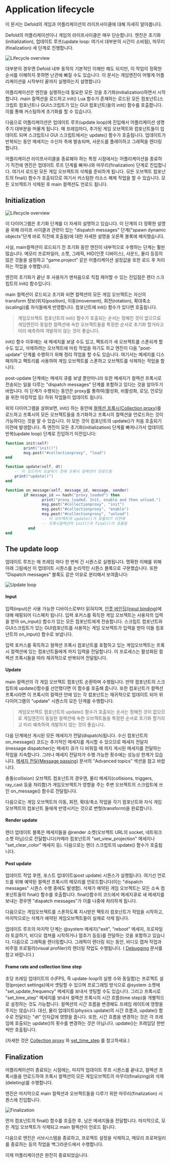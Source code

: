 # Application lifecycle
이 문서는 Defold의 게임과 어플리케이션의 라이프사이클에 대해 자세히 알아봅니다.

Defold의 어플리케이션이나 게임의 라이프사이클은 매우 단순합니다. 엔진은 초기화(initialization), 업데이트 루프(update loop: 여기서 대부분의 시간이 소비됨), 마무리(finalization) 세 단계로 진행합니다.

![Lifecycle overview](images/application_lifecycle/application_lifecycle_overview.png)

대부분의 경우엔 Defold 내부 동작의 기본적인 이해만 해도 되지만, 이 작업의 정확한 순서를 이해하지 못하면 난관에 빠질 수도 있습니다. 이 문서는 게임엔진이 어떻게 어플리케이션을 시작부터 끝까지 실행하는지 설명합니다

어플리케이션은 엔진을 실행하는데 필요한 모든 것을 초기화(initialization)하면서 시작합니다. main 컬렉션을 로드하고 init() Lua 함수가 존재하는 로드된 모든 컴포넌트(스크립트 컴포넌트나 GUI스크립트가 있는 GUI 컴포넌트)들의 init() 함수를 호출합니다. 이를 통해 커스텀하게 초기화를 할 수 있습니다.

다음으로 어플리케이션은 업데이트 루프(update loop)에 진입해서 어플리케이션 생명주기 대부분을 머물게 됩니다. 매 프레임마다, 추가된 게임 오브젝트와 컴포넌트들이 업데이트 되며 스크립트나 GUI 스크립트에서는 update() 함수가 호출됩니다. 업데이트가 반복되는 동안 메세지는 수신자 측에 발송되며, 사운드를 플레이하고 그래픽을 렌더링 합니다.

어플리케이션 라이프사이클을 종료해야 하는 특정 시점에서는 어플리케이션을 종료하기 직전에 엔진은 업데이트 루프 단계를 빠져나와 마무리(finalization) 단계로 진입합니다. 여기서 로드된 모든 게임 오브젝트의 삭제를 준비하게 됩니다. 모든 오브젝트 컴포넌트의 final() 함수가 호출되므로 여기서 커스텀한 리소스 해제 작업을 할 수 있습니다. 모든 오브젝트가 삭제된 후 main 컬렉션도 언로드 됩니다.

## Initialization

![Lifecycle overview](images/application_lifecycle/application_lifecycle_init.png)

이 다이어그램은 초기화 단계를 더 자세히 설명하고 있습니다. 이 단계의 더 정확한 설명을 위해 라이프 사이클과 관련이 있는 "dispatch messages" 단계("spawn dynamic objects"단계 바로 직전에 호출됨)에 대한 자세한 설명을 오른쪽 블록에 배치했습니다.

사실, main컬렉션이 로드되기 전 초기화 동안 엔진이 내부적으로 수행하는 단계는 훨씬 많습니다. 메모리 프로파일러, 소켓, 그래픽, HID(인풋 디바이스), 사운드, 물리 등등의 많은 것들을 설정하고 "game.project" 같은 어플리케이션 설정값을 또한 로드 후 처리하는 작업을 수행합니다.

엔진의 초기화가 끝난 후 사용자가 맨처음으로 직접 제어할 수 있는 진입점은 렌더 스크립트의 init() 함수입니다.

main 컬렉션이 로드되고 초기화 되면 컬렉션의 모든 게임 오브젝트는 자신의 transform 정보(위치(position), 이동(movement), 회전(rotation), 확대축소(scaling))를 자식들에게 반영합니다. 컴포넌트에 init() 함수가 있다면 호출됩니다.

> 게임오브젝트 컴포넌트의 init() 함수가 호출되는 순서는 정해진 것이 없으므로 게임엔진이 동일한 컬렉션에 속한 오브젝트들을 특정한 순서로 초기화 할거라고 미리 예측하여 개발하지 않는 것이 좋습니다.

init() 함수 이후에는 새 메세지를 보낼 수도 있고, 팩토리가 새 오브젝트를 스폰되게 할 수도 있고, 삭제하려는 오브젝트에 마킹 작업을 하기도 하고 엔진이 다음 "post-update" 단계를 수행하기 위해 정리 작업을 할 수도 있습니다.  여기서는 메세지를 디스패치하고 팩토리를 사용하여 게임 오브젝트를 스폰하고 오브젝트를 삭제하는 작업을 합니다.

post-update 단계에는 메세지 큐를 보낼 뿐만아니라 또한 메세지가 컬렉션 프록시로 전송되는 일을 다루는 "dispatch messages" 단계를 포함하고 있다는 것을 알아두기 바랍니다. 이 단계가 수행되는 동안은 proxy를 통하여(활성화, 비활성화, 로딩, 언로딩을 위한 마킹작업 등) 하위 작업들이 업데이트 됩니다.

위의 다이어그램을 살펴보면, init() 하는 동안에 [컬렉션 프록시(Collection proxy)](/manuals/collection-proxy)를 로드하고 프록시의 모든 오브젝트들을 초기화하고 프록시의 컬렉션을 언로드하는 것이 가능하다는 것을 알 수 있습니다. 이 모든 것이 컴포넌트의 update()가 처음 호출되기 이전에 발생합니다. 즉 엔진이 모든 초기화(initialization) 단계를 빠져나가서 업데이트 반복(update loop) 단계로 진입하기 이전입니다:

```lua
function init(self)
        print("init()")
        msg.post("#collectionproxy", "load")
end

function update(self, dt)
    -- 이 코드까지 도달하기 전에 프록시 컬렉션이 언로드됨
    print("update()")
end

function on_message(self, message_id, message, sender)
        if message_id == hash("proxy_loaded") then
                print("proxy_loaded. Init, enable and then unload.")
                msg.post("#collectionproxy", "init")
                msg.post("#collectionproxy", "enable")
                msg.post("#collectionproxy", "unload")
                -- 이 오브젝트의 update()가 호출되기 이전에
                -- 프록시컬렉션의 init()과 final()이 호출됨
          end
end
```

## The update loop
업데이트 루프는 매 프레임 마다 한 번씩 긴 시퀀스로 실행됩니다. 명확한 이해를 위해 아래 그림에선 이 업데이트 시퀀스를 논리적인 시퀀스 블록으로 구분했습니다. 또한 "Dispatch messages" 블록도 같은 이유로 분리해서 보여줍니다:

![Update loop](images/application_lifecycle/application_lifecycle_update.png)

#### Input
입력(input)은 사용 가능한 디바이스로부터 읽혀지며, [인풋 바인딩(input binding)](/manuals/input)에 대해 매핑되어 디스패치 됩니다. 입력 포커스를 획득한 게임 오브젝트는 사용자의 입력을 받아 on_input() 함수가 있는 모든 컴포넌트에게 전송합니다. 스크립트 컴포넌트와 GUI스크립트가 있는 GUI컴포넌트를 사용하는 게임 오브젝트가 입력을 받아 이들 컴포넌트의 on_input() 함수로 보냅니다.

입력 포커스를 획득하고 컬렉션 프록시 컴포넌트를 포함하고 있는 게임오브젝트는 프록시 컬렉션에 있는 컴포넌트들에게 까지 입력을 전달합니다. 이 프로세스는 활성화된 컬렉션 프록시들을 따라 재귀적으로 반복되어 전달됩니다.

#### Update
main 컬렉션의 각 게임 오브젝트 컴포넌트 순환하며 수행됩니다. 만약 컴포넌트의 스크립트에 update()함수를 선언했다면 이 함수를 호출해 줍니다. 또한 컴포넌트가 컬렉션 프록시라면 이 프록시의 컬렉션 안에 있는 각 컴포넌트는 재귀적으로 업데이트 되어 위 다이어그램의 "update" 시퀀스의 모든 단계를 수행합니다.

> 게임오브젝트 컴포넌트의 update() 함수가 호출되는 순서는 정해진 것이 없으므로 게임엔진이 동일한 컬렉션에 속한 오브젝트들을 특정한 순서로 초기화 할거라고 미리 예측하여 개발하지 않는 것이 좋습니다.

다음 단계에선 게시된 모든 메세지가 전달(dispatch)됩니다. 수신 컴포넌트의 on_message() 코드는 추가적인 메세지를 게시할 수 있으므로 메세지 전달자(message dispatcher)는 메세지 큐가 다 비워질 때 까지 게시된 메세지를 전달하는 작업을 지속합니다. 그러나 메세지 전달자가 수행 가능한 횟수에는 성능상 한계가 있습니다. [메세지 전달(Message passing)](/manuals/message-passing) 문서의 "Advanced topics" 섹션을 참고 바랍니다.

충돌(collision) 오브젝트 컴포넌트의 경우엔, 물리 메세지(collisions, triggers, ray_cast 등을 처리함)가 게임오브젝트가 영향을 주는 주변 오브젝트의 스크립트에 쓰인 on_message() 함수로 전달됩니다.

다음으로는 게임 오브젝트의 이동, 회전, 확대/축소 작업을 각기 컴포넌트와 자식 게임 오브젝트의 컴포넌트 들에게 반영시키는 것으로 변형(transform)을 완료합니다.

#### Render update
렌더 업데이트 블록은 메세지들을 @render 소켓(오브젝트 URL의 socket, 네트워크 소켓 아님)으로 전달합니다(카메라 컴포넌트의 "set_view_projection" 메세지나 "set_clear_color" 메세지 등). 다음으로는 렌더 스크립트의 update() 함수가 호출됩니다.

#### Post update
업데이트 작업 후엔, 포스트 업데이트(post update) 시퀀스가 실행됩니다. 여기선 언로드를 위해 예약된 컬렉션 프록시의 메모리를 언로드합니다(이는 "dispatch messages" 시퀀스 수행 중에도 발생함). 삭제가 예약된 게임 오브젝트는 모든 소속 컴포넌트들의 final() 함수를 호출합니다. final()함수의 코드에서 메세지큐로 새 메세지를 보내는 경우엔 "dispatch messages"가 이를 나중에 처리하게 됩니다.

다음으로는 게임오브젝트를 스폰하도록 지시받은 팩토리 컴포넌트가 작업을 시작하고, 마지막으로는 삭제가 예약된 게임오브젝트들이 실제로 삭제 됩니다.

업데이트 루프의 마지막 단계는 @system 메세지("exit", "reboot" 메세지, 프로파일러 토글하기, 비디오 캡쳐를 시작하거나 멈추기 등등)를 전달하는 것을 포함하고 있습니다. 다음으로 그래픽을 렌더링합니다. 그래픽이 렌더링 되는 동안, 비디오 캡쳐 작업과 비주얼 프로필러(visual profiler)의 렌더링 작업도 수행됩니다. ( [Debugging](/manuals/debugging) 문서를 참고 바랍니다.)

#### Frame rate and collection time step
초당 프레임 업데이트의 수(FPS, 즉 update-loop의 실행 수와 동일함)는 프로젝트 설정(project settings)에서 셋팅할 수 있으며 프로그래밍 방식으로 @system 소켓에 "set_update_frequency" 메세지를 보내서 셋팅할 수도 있습니다. 그리고 프록시로 "set_time_step" 메세지를 보내서 컬렉션 프록시의 시간 흐름(time step)을 개별적으로 설정하는 것도 가능합니다. 컬렉션의 시간 흐름을 변경해도 프레임 레이트에 영향을 주지는 않습니다. 대신, 물리 업데이트(physics update)의 시간 흐름과, update() 함수로 전달되는 "dt" 인자값에 영향을 줍니다. 또한, 시간 흐름을 변경하는 것은 각 프레임에 호출되는 update()의 횟수를 변경하는 것은 아닙니다. update()는 프레임당 한번씩만 호출됩니다.

(자세한 것은 [Collection proxy](/manuals/collection-proxy) 와 [set_time_step](/ref/collectionproxy/#set-time-step) 를 참고하세요.)

## Finalization
어플리케이션이 종료되는 시점에는, 마지막 업데이트 루프 시퀀스를 끝내고, 컬렉션 프록시들을 언로드하여 프록시 컬렉션의 모든 게임오브젝트의 마무리(finalizing)와 삭제(deleting)를 수행합니다.

엔진은 마지막으로 main 컬렉션과 오브젝트들을 다루기 위한 마무리(finalization) 시퀀스에 진입합니다.

![Finalization](images/application_lifecycle/application_lifecycle_final.png)

먼저 컴포넌트의 final() 함수를 호출한 후, 남은 메세지들을 전달합니다. 마지막으로, 모든 게임 오브젝트가 삭제되고 main 컬렉션이 언로드 됩니다.

다음으로 엔진은 서브시스템을 종료하고, 프로젝트 설정을 삭제하고, 메모리 프로파일러를 종료하는 등의 작업을 백그라운드에서 수행합니다.

이제 어플리케이션은 완전히 종료되었습니다.
